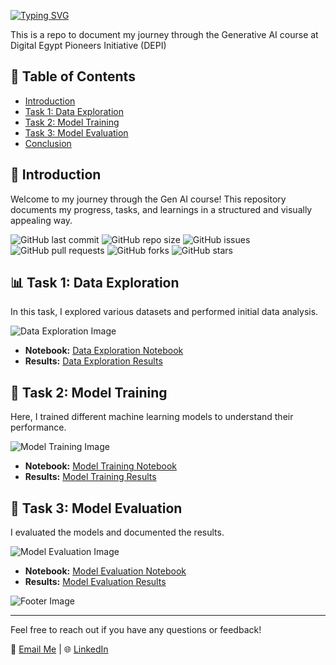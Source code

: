 [![Typing SVG](https://readme-typing-svg.demolab.com/?lines=Welcome+to+My+Repo)](https://git.io/typing-svg)

This is a repo to document my journey through the Generative AI course at Digital Egypt Pioneers Initiative (DEPI)

## 🚀 Table of Contents
- [Introduction](#introduction)
- [Task 1: Data Exploration](#task-1-data-exploration)
- [Task 2: Model Training](#task-2-model-training)
- [Task 3: Model Evaluation](#task-3-model-evaluation)
- [Conclusion](#conclusion)

## 🌟 Introduction
Welcome to my journey through the Gen AI course! This repository documents my progress, tasks, and learnings in a structured and visually appealing way.

![GitHub last commit](https://img.shields.io/github/last-commit/nadeenahmed/GenAI-DEPI)
![GitHub repo size](https://img.shields.io/github/repo-size/your-username/gen-ai-course-journey)
![GitHub issues](https://img.shields.io/github/issues/your-username/gen-ai-course-journey)
![GitHub pull requests](https://img.shields.io/github/issues-pr/your-username/gen-ai-course-journey)
![GitHub forks](https://img.shields.io/github/forks/your-username/gen-ai-course-journey?style=social)
![GitHub stars](https://img.shields.io/github/stars/your-username/gen-ai-course-journey?style=social)

## 📊 Task 1: Data Exploration
In this task, I explored various datasets and performed initial data analysis.

![Data Exploration Image](images/data_exploration.png)

- **Notebook:** [Data Exploration Notebook](tasks/task1/task1_notebook.ipynb)
- **Results:** [Data Exploration Results](tasks/task1/task1_results.md)

## 🤖 Task 2: Model Training
Here, I trained different machine learning models to understand their performance.

![Model Training Image](images/model_training.png)

- **Notebook:** [Model Training Notebook](tasks/task2/task2_notebook.ipynb)
- **Results:** [Model Training Results](tasks/task2/task2_results.md)

## 🧪 Task 3: Model Evaluation
I evaluated the models and documented the results.

![Model Evaluation Image](images/model_evaluation.png)

- **Notebook:** [Model Evaluation Notebook](tasks/task3/task3_notebook.ipynb)
- **Results:** [Model Evaluation Results](tasks/task3/task3_results.md)


![Footer Image](images/footer.png)

---

Feel free to reach out if you have any questions or feedback!

📧 [Email Me](nadeen262002@gmail.com) | 🌐 [LinkedIn](https://www.linkedin.com/in/nadeenahmed/)
